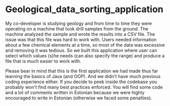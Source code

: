 # Geological_data_sorting_application
 
My co-developer is studying geology and from time to time they were operating on a machine that took drill samples from the ground. The machine analyzed the sample and wrote the results into a CSV file. The issue was that this file was hard to work with. Users needed information about a few chemical elements at a time, so most of the data was excessive and removing it was tedious. So we built this application where user can select which values (s)he needs (can also specify the range) and produce a file that is much easier to work with.

Please bear in mind that this is the first application we had made thus far learning the basics of Java (and OOP).  And we didn't have much previous coding experience either. If you decide to peek inside the codebase you probably won't find many best practices enforced. You will find some code and a lot of comments written in Estonian because we were highly encouraged to write in Estonian (otherwise we faced some penalties).
